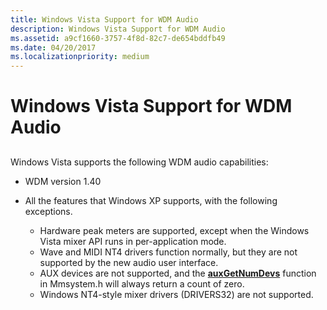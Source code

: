 ```yaml
---
title: Windows Vista Support for WDM Audio
description: Windows Vista Support for WDM Audio
ms.assetid: a9cf1660-3757-4f8d-82c7-de654bddfb49
ms.date: 04/20/2017
ms.localizationpriority: medium
---
```


# Windows Vista Support for WDM Audio


## <span id="windows_xp_support_for_wdm_audio"></span><span id="WINDOWS_XP_SUPPORT_FOR_WDM_AUDIO"></span>


Windows Vista supports the following WDM audio capabilities:

-   WDM version 1.40

-   All the features that Windows XP supports, with the following exceptions.
    -   Hardware peak meters are supported, except when the Windows Vista mixer API runs in per-application mode.
    -   Wave and MIDI NT4 drivers function normally, but they are not supported by the new audio user interface.
    -   AUX devices are not supported, and the [**auxGetNumDevs**](https://docs.microsoft.com/previous-versions/dd756713(v=vs.85)) function in Mmsystem.h will always return a count of zero.
    -   Windows NT4-style mixer drivers (DRIVERS32) are not supported.

 

 




